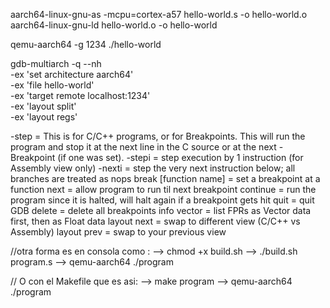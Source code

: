 aarch64-linux-gnu-as -mcpu=cortex-a57 hello-world.s -o hello-world.o
aarch64-linux-gnu-ld hello-world.o -o hello-world

qemu-aarch64 -g 1234 ./hello-world

gdb-multiarch -q --nh \
  -ex 'set architecture aarch64' \
  -ex 'file hello-world' \
  -ex 'target remote localhost:1234' \
  -ex 'layout split' \
  -ex 'layout regs'

-step = This is for C/C++ programs, or for Breakpoints. This will run the program and stop it at the next line in the C source or at the next -Breakpoint (if one was set).
-stepi = step execution by 1 instruction (for Assembly view only)
-nexti = step the very next instruction below; all branches are treated as nops
break [function name] = set a breakpoint at a function
next = allow program to run til next breakpoint
continue = run the program since it is halted, will halt again if a breakpoint gets hit
quit = quit GDB
delete = delete all breakpoints
info vector = list FPRs as Vector data first, then as Float data
layout next = swap to different view (C/C++ vs Assembly)
layout prev = swap to your previous view


//otra forma es en consola como : 
--> chmod +x build.sh
--> ./build.sh program.s
--> qemu-aarch64 ./program

// O con el Makefile que es asi:
--> make program
--> qemu-aarch64 ./program